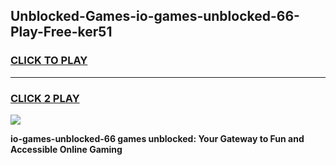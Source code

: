 
## Unblocked-Games-io-games-unblocked-66-Play-Free-ker51
<h3>
<a href="https://premium76.site?title=io-games-unblocked-66&ref=15A">CLICK TO PLAY</a></h3>
<hr>

<h3>
<a href="https://premium76.site?title=io-games-unblocked-66&ref=15A">CLICK 2 PLAY</a>
  
</h3>

<a href="https://premium76.site?title=io-games-unblocked-66&ref=15A"><img src="https://clearcache.store/games.png"></a>


**io-games-unblocked-66 games unblocked: Your Gateway to Fun and Accessible Online Gaming**
